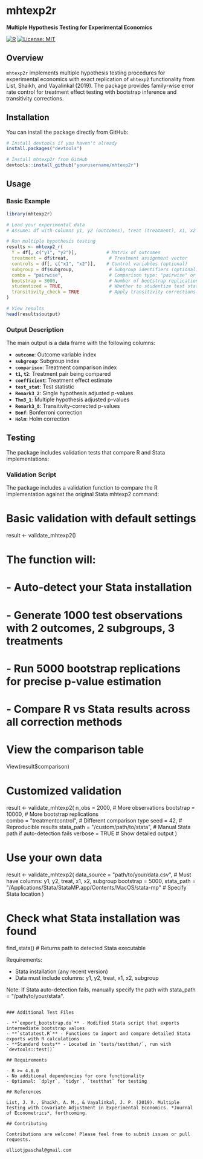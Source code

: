 # mhtexp2r

**Multiple Hypothesis Testing for Experimental Economics**

[![R](https://img.shields.io/badge/R-%3E%3D4.0.0-blue.svg)](https://www.r-project.org/)
[![License: MIT](https://img.shields.io/badge/License-MIT-yellow.svg)](https://opensource.org/licenses/MIT)

## Overview

`mhtexp2r` implements multiple hypothesis testing procedures for experimental economics with exact replication of `mhtexp2` functionality from List, Shaikh, and Vayalinkal (2019). The package provides family-wise error rate control for treatment effect testing with bootstrap inference and transitivity corrections.

## Installation

You can install the package directly from GitHub:

```r
# Install devtools if you haven't already
install.packages("devtools")

# Install mhtexp2r from GitHub
devtools::install_github("yourusername/mhtexp2r")
```

## Usage

### Basic Example

```r
library(mhtexp2r)

# Load your experimental data
# Assume: df with columns y1, y2 (outcomes), treat (treatment), x1, x2 (controls), subgroup

# Run multiple hypothesis testing
results <- mhtexp2_r(
  Y = df[, c("y1", "y2")],           # Matrix of outcomes
  treatment = df$treat,               # Treatment assignment vector
  controls = df[, c("x1", "x2")],    # Control variables (optional)
  subgroup = df$subgroup,             # Subgroup identifiers (optional)
  combo = "pairwise",                 # Comparison type: "pairwise" or "treatmentcontrol"
  bootstrap = 3000,                   # Number of bootstrap replications
  studentized = TRUE,                 # Whether to studentize test statistics
  transitivity_check = TRUE           # Apply transitivity corrections
)

# View results
head(results$output)
```

### Output Description

The main output is a data frame with the following columns:

- **`outcome`**: Outcome variable index
- **`subgroup`**: Subgroup index  
- **`comparison`**: Treatment comparison index
- **`t1`, `t2`**: Treatment pair being compared
- **`coefficient`**: Treatment effect estimate
- **`test_stat`**: Test statistic
- **`Remark3_2`**: Single hypothesis adjusted p-values
- **`Thm3_1`**: Multiple hypothesis adjusted p-values  
- **`Remark3_8`**: Transitivity-corrected p-values
- **`Bonf`**: Bonferroni correction
- **`Holm`**: Holm correction

## Testing

The package includes validation tests that compare R and Stata implementations:

### Validation Script

The package includes a validation function to compare the R implementation against the original Stata mhtexp2
  command:

  # Basic validation with default settings
  result <- validate_mhtexp2()

  # The function will:
  # - Auto-detect your Stata installation
  # - Generate 1000 test observations with 2 outcomes, 2 subgroups, 3 treatments
  # - Run 5000 bootstrap replications for precise p-value estimation
  # - Compare R vs Stata results across all correction methods

  # View the comparison table
  View(result$comparison)

  # Customized validation
  result <- validate_mhtexp2(
    n_obs = 2000,                    # More observations
    bootstrap = 10000,               # More bootstrap replications  
    combo = "treatmentcontrol",      # Different comparison type
    seed = 42,                       # Reproducible results
    stata_path = "/custom/path/to/stata",  # Manual Stata path if auto-detection fails
    verbose = TRUE                   # Show detailed output
  )

  # Use your own data
  result <- validate_mhtexp2(
    data_source = "path/to/your/data.csv",  # Must have columns: y1, y2, treat, x1, x2, subgroup
    bootstrap = 5000,
    stata_path = "/Applications/Stata/StataMP.app/Contents/MacOS/stata-mp"  # Specify Stata location
  )

  # Check what Stata installation was found
  find_stata()  # Returns path to detected Stata executable

  Requirements:
  - Stata installation (any recent version)
  - Data must include columns: y1, y2, treat, x1, x2, subgroup

  Note: If Stata auto-detection fails, manually specify the path with stata_path = "/path/to/your/stata".
```

### Additional Test Files

- **`export_bootstrap.do`** - Modified Stata script that exports intermediate bootstrap values
- **`statatest.R`** - Functions to import and compare detailed Stata exports with R calculations
- **Standard tests** - Located in `tests/testthat/`, run with `devtools::test()`

## Requirements

- R >= 4.0.0
- No additional dependencies for core functionality
- Optional: `dplyr`, `tidyr`, `testthat` for testing

## References

List, J. A., Shaikh, A. M., & Vayalinkal, J. P. (2019). Multiple Testing with Covariate Adjustment in Experimental Economics. *Journal of Econometrics*, forthcoming.

## Contributing

Contributions are welcome! Please feel free to submit issues or pull requests.

elliotjpaschal@gmail.com

